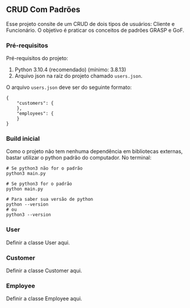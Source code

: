 ## CRUD Com Padrões

Esse projeto consite de um CRUD de dois tipos de usuários: Cliente e Funcionário. O objetivo é praticar os conceitos de padrões GRASP e GoF.

### Pré-requisitos

Pré-requisitos do projeto:

1. Python 3.10.4 (recomendado) (mínimo: 3.8.13)
2. Arquivo json na raíz do projeto chamado `users.json`.

O arquivo `users.json` deve ser do seguinte formato:

```
{
    "customers": {
    },
    "employees": {
    }
}
```

### Build inicial

Como o projeto não tem nenhuma dependência em bibliotecas externas, bastar utilizar o python padrão do computador.
No terminal:

```
# Se python3 não for o padrão
python3 main.py

# Se python3 for o padrão
python main.py

# Para saber sua versão de python
python --version
# ou
python3 --version
```

### User

Definir a classe User aqui.

### Customer

Definir a classe Customer aqui.

### Employee

Definir a classe Employee aqui.
